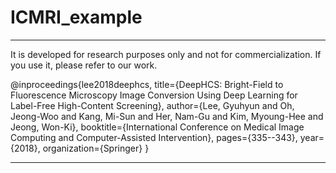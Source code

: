 # ICMRI_example


----------

It is developed for research purposes only and not for commercialization. 
If you use it, please refer to our work. 

@inproceedings{lee2018deephcs,
  title={DeepHCS: Bright-Field to Fluorescence Microscopy Image Conversion Using Deep Learning for Label-Free High-Content Screening},
  author={Lee, Gyuhyun and Oh, Jeong-Woo and Kang, Mi-Sun and Her, Nam-Gu and Kim, Myoung-Hee and Jeong, Won-Ki},
  booktitle={International Conference on Medical Image Computing and Computer-Assisted Intervention},
  pages={335--343},
  year={2018},
  organization={Springer}
}

----------
